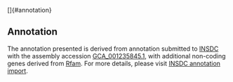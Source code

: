 []{#annotation}

Annotation
----------

The annotation presented is derived from annotation submitted to
[INSDC](http://www.insdc.org) with the assembly accession
[GCA\_001235845.1](http://www.ebi.ac.uk/ena/data/view/GCA_001235845.1),
with additional non-coding genes derived from
[Rfam](http://rfam.xfam.org/). For more details, please visit [INSDC
annotation
import](http://ensemblgenomes.org/info/data/insdc_annotation).
